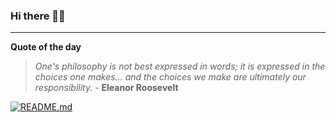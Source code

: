 ### Hi there 👋🏻


---

**Quote of the day**

> *One's philosophy is not best expressed in words; it is expressed in the choices one makes... and the choices we make are ultimately our responsibility.* - **Eleanor Roosevelt** 

[![README.md](https://github.com/marcolovazzano/marcolovazzano/actions/workflows/readme.yml/badge.svg?branch=main)](https://github.com/marcolovazzano/marcolovazzano/actions/workflows/readme.yml)
